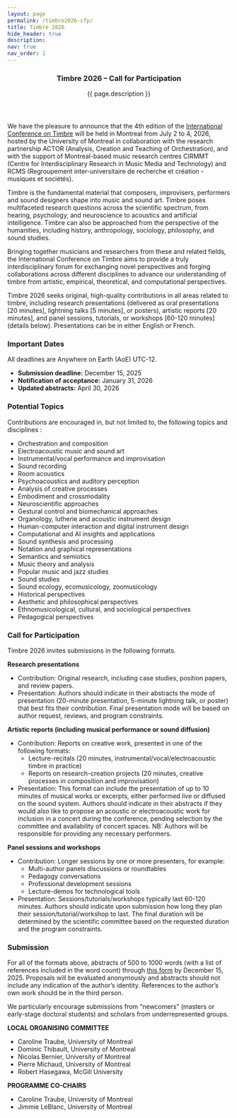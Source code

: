 ```yaml
---
layout: page
permalink: /timbre2026-cfp/
title: Timbre 2026
hide_header: true
description: 
nav: true
nav_order: 1
---
```


<header class="post-header"> 
    <h3 class="post-title">Timbre 2026 – Call for Participation</h3>
    <p class="post-description">{{ page.description }}</p>
</header>

We have the pleasure to announce that the 4th edition of the [International Conference on Timbre](https://timbreconference.org/) will be held in Montreal from July 2 to 4, 2026, hosted by the University of Montreal in collaboration with the research partnership ACTOR (Analysis, Creation and Teaching of Orchestration), and with the support of Montreal-based music research centres CIRMMT (Centre for Interdisciplinary Research in Music Media and Technology) and RCMS (Regroupement inter-universitaire de recherche et création - musiques et sociétés). 

Timbre is the fundamental material that composers, improvisers, performers and sound designers shape into music and sound art. Timbre poses multifaceted research questions across the scientific spectrum, from hearing, psychology, and neuroscience to acoustics and artificial intelligence. Timbre can also be approached from the perspective of the humanities, including history, anthropology, sociology, philosophy, and sound studies. 

Bringing together musicians and researchers from these and related fields, the International Conference on Timbre aims to provide a truly interdisciplinary forum for exchanging novel perspectives and forging collaborations across different disciplines to advance our understanding of timbre from artistic, empirical, theoretical, and computational perspectives.

Timbre 2026 seeks original, high-quality contributions in all areas related to timbre, including research presentations (delivered as oral presentations [20 minutes], lightning talks [5 minutes], or posters), artistic reports [20 minutes], and panel sessions, tutorials, or workshops [60-120 minutes] (details below). Presentations can be in either English or French.

<h3>Important Dates</h3>

All deadlines are Anywhere on Earth (AoE) UTC-12.

* **Submission deadline:** December 15, 2025
* **Notification of acceptance:** January 31, 2026
* **Updated abstracts:** April 30, 2026

<h3>Potential Topics</h3>

Contributions are encouraged in, but not limited to, the following topics and disciplines :

* Orchestration and composition
* Electroacoustic music and sound art
* Instrumental/vocal performance and improvisation
* Sound recording
* Room acoustics
* Psychoacoustics and auditory perception
* Analysis of creative processes 
* Embodiment and crossmodality
* Neuroscientific approaches
* Gestural control and biomechanical approaches 
* Organology, lutherie and acoustic instrument design
* Human-computer interaction and digital instrument design
* Computational and AI insights and applications
* Sound synthesis and processing
* Notation and graphical representations
* Semantics and semiotics
* Music theory and analysis
* Popular music and jazz studies
* Sound studies
* Sound ecology, ecomusicology, zoomusicology 
* Historical perspectives
* Aesthetic and philosophical perspectives
* Ethnomusicological, cultural, and sociological perspectives
* Pedagogical perspectives

<h3>Call for Participation</h3>

Timbre 2026 invites submissions in the following formats. 

**Research presentations**
* Contribution: Original research, including case studies, position papers, and review papers.
* Presentation: Authors should indicate in their abstracts the mode of presentation (20-minute presentation, 5-minute lightning talk, or poster) that best fits their contribution. Final presentation mode will be based on author request, reviews, and program constraints.

**Artistic reports (including musical performance or sound diffusion)**
* Contribution: Reports on creative work, presented in one of the following formats:
  * Lecture-recitals (20 minutes, instrumental/vocal/electroacoustic timbre in practice)
  * Reports on research-creation projects (20 minutes, creative processes in composition and improvisation)
* Presentation: This format can include the presentation of up to 10 minutes of  musical works or excerpts, either performed live or diffused on the sound system. Authors should indicate in their abstracts if they would also like to propose an acoustic or electroacoustic work for inclusion in a concert during the conference, pending selection by the committee and availability of concert spaces. NB: Authors will be responsible for providing any necessary performers.    

**Panel sessions and workshops**
* Contribution: Longer sessions by one or more presenters, for example:
  * Multi-author panels discussions or roundtables
  * Pedagogy conversations
  * Professional development sessions
  * Lecture-demos for technological tools
* Presentation: Sessions/tutorials/workshops typically last 60-120 minutes. Authors should indicate upon submission how long they plan their session/tutorial/workshop to last. The final duration will be determined by the scientific committee based on the requested duration and the program constraints.

<h3>Submission</h3>

For all of the formats above, abstracts of 500 to 1000 words (with a list of references included in the word count) through [this form](https://forms.office.com/r/QmkRrnRCH2) by December 15, 2025. Proposals will be evaluated anonymously and abstracts should not include any indication of the author’s identity. References to the author’s own work should be in the third person. 

We particularly encourage submissions from “newcomers” (masters or early-stage doctoral students) and scholars from underrepresented groups.

**LOCAL ORGANISING COMMITTEE**
* Caroline Traube, University of Montreal
* Dominic Thibault, University of Montreal
* Nicolas Bernier, University of Montreal
* Pierre Michaud, University of Montreal
* Robert Hasegawa, McGill University

**PROGRAMME CO-CHAIRS**
* Caroline Traube, University of Montreal
* Jimmie LeBlanc, University of Montreal

